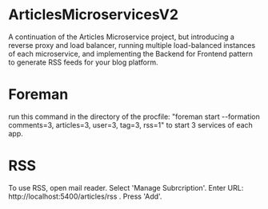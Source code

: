 # ArticlesMicroservicesV2
A continuation of the Articles Microservice project, but introducing a reverse proxy and load balancer, running multiple load-balanced instances of each microservice, and implementing the Backend for Frontend pattern to generate RSS feeds for your blog platform.

# Foreman
run this command in the directory of the procfile: "foreman start --formation comments=3, articles=3, user=3, tag=3, rss=1" to start 3 services of each app.

# RSS
To use RSS, open mail reader. Select 'Manage Subrcription'. Enter URL: http://localhost:5400/articles/rss . Press 'Add'.
